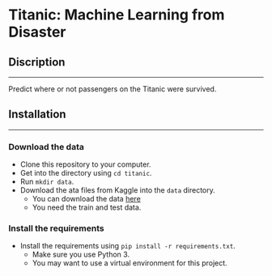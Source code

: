 # Titanic: Machine Learning from Disaster  

## Discription  
-----------------------
Predict where or not passengers on the Titanic were survived.


## Installation
-----------------------
### Download the data  
* Clone this repository to your computer.  
* Get into the directory using `cd titanic`.  
* Run `mkdir data`.  
* Download the ata files from Kaggle into the `data` directory.  
    * You can download the data [here](https://www.kaggle.com/c/titanic/data)  
    * You need the train and test data.  

### Install the requirements
* Install the requirements using `pip install -r requirements.txt`.  
    * Make sure you use Python 3.  
    * You may want to use a virtual environment for this project.


